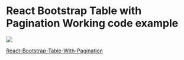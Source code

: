 <h1>React Bootstrap Table with Pagination Working code example</h1>

<img src="http://askavy.com/wp-content/uploads/2020/08/React-Bootstrap-Table-With-Pagination.jpg" />

<a href="http://askavy.com/react-bootstrap-table/">React-Bootstrap-Table-With-Pagination</a>

